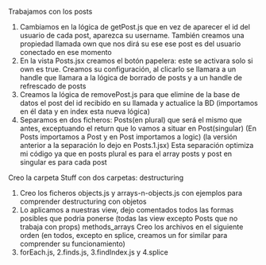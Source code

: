 Trabajamos con los posts
1. Cambiamos en la lógica de getPost.js que en vez de aparecer el id del usuario de cada post, aparezca su username. También creamos una propiedad llamada own que nos dirá su ese ese post es del usuario conectado en ese momento
2. En la vista Posts.jsx creamos el botón papelera: este se activara solo si own es true. Creamos su configuración, al clicarlo se llamara a un handle que llamara a la lógica de borrado de posts y a un handle de refrescado de posts
3. Creamos la lógica de removePost.js para que elimine de la base de datos el post del id recibido en su llamada y actualice la BD (importamos en él data y en index esta nueva lógica)
4. Separamos en dos ficheros: Posts(en plural) que será el mismo que antes, exceptuando el return que lo vamos a situar en Post(singular)
(En Posts importamos a Post y en Post importamos a logic)
(la versión anterior a la separación lo dejo en Posts.1.jsx)
Esta separación optimiza mi código ya que en posts plural es para el array posts y post en singular es para cada post

Creo la carpeta Stuff con dos carpetas:
destructuring
1. Creo los ficheros objects.js y arrays-n-objects.js con ejemplos para comprender destructuring con objetos
2. Lo aplicamos a nuestras view, dejo comentados todos las formas posibles que podria ponerse (todas las view excepto Posts que no trabaja con props)
methods_arrays
Creo los archivos en el siguiente orden (en todos, excepto en splice, creamos un for similar para comprender su funcionamiento)
1. forEach.js, 2.finds.js, 3.findIndex.js y 4.splice